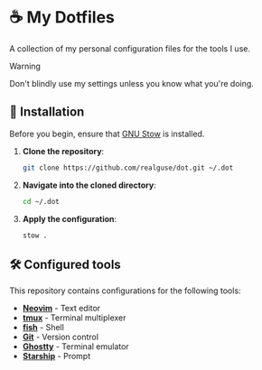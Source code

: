 # ☕ My Dotfiles

A collection of my personal configuration files for the tools I use.

> [!WARNING]
> Don't blindly use my settings unless you know what you're doing.

## 🚀 Installation

Before you begin, ensure that [GNU Stow](https://www.gnu.org/software/stow/) is installed.

1. **Clone the repository**:

   ```sh
   git clone https://github.com/realguse/dot.git ~/.dot
   ```

2. **Navigate into the cloned directory**:

   ```sh
   cd ~/.dot
   ```

3. **Apply the configuration**:

   ```sh
   stow .
   ```

## 🛠️ Configured tools

This repository contains configurations for the following tools:

- **[Neovim](.config/nvim)** - Text editor
- **[tmux](.config/tmux)** - Terminal multiplexer
- **[fish](.config/fish)** - Shell
- **[Git](.gitconfig)** - Version control
- **[Ghostty](.config/ghostty)** - Terminal emulator
- **[Starship](.config/starship)** - Prompt
